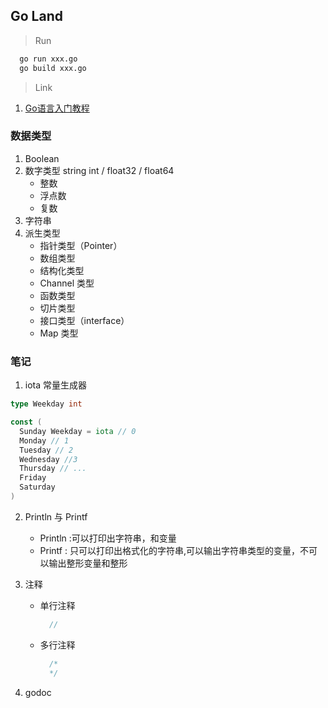 ## Go Land

> Run

``` bash
  go run xxx.go
  go build xxx.go
```

> Link

1. [Go语言入门教程](http://c.biancheng.net/golang/)

### 数据类型

1. Boolean
2. 数字类型 string int / float32 / float64
    - 整数
    - 浮点数
    - 复数
3. 字符串
4. 派生类型
    - 指针类型（Pointer）
    - 数组类型
    - 结构化类型
    - Channel 类型
    - 函数类型
    - 切片类型
    - 接口类型（interface）
    - Map 类型

### 笔记

1. iota 常量生成器
``` go
type Weekday int

const (
  Sunday Weekday = iota // 0
  Monday // 1
  Tuesday // 2
  Wednesday //3
  Thursday // ...
  Friday
  Saturday
)
```

2. Println 与 Printf
    - Println :可以打印出字符串，和变量
    - Printf : 只可以打印出格式化的字符串,可以输出字符串类型的变量，不可以输出整形变量和整形

3. 注释
    - 单行注释
      ``` go
        //
      ```
    - 多行注释
      ``` go
        /*
        */
      ```
4. godoc
